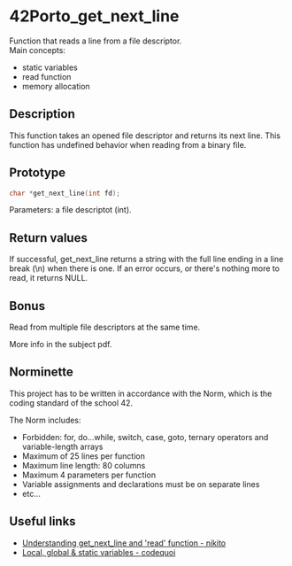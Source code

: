 
# 42Porto_get_next_line

Function that reads a line from a file descriptor.  
Main concepts: 
- static variables 
- read function
- memory allocation


## Description

This function takes an opened file descriptor and returns its next line. This function has undefined behavior when reading from a binary file.
## Prototype

```C
char *get_next_line(int fd);
```
Parameters: a file descriptot (int).

## Return values
If successful, get_next_line returns a string with the full line ending in a line break (\n) when there is one. If an error occurs, or there's nothing more to read, it returns NULL.
## Bonus
Read from multiple file descriptors at the same time.

More info in the subject pdf.

## Norminette
This project has to be written in accordance with the Norm, which is the coding standard of the school 42.

The Norm includes:
- Forbidden: for, do...while, switch, case, goto, ternary operators and variable-length arrays 
- Maximum of 25 lines per function
- Maximum line length: 80 columns
- Maximum 4 parameters per function 
- Variable assignments and declarations must be on separate lines
- etc...

  
## Useful links

 - [Understanding get_next_line and 'read' function - nikito](https://www.youtube.com/watch?v=-Mt2FdJjVno)  
 - [Local, global & static variables - codequoi](https://www.codequoi.com/en/local-global-static-variables-in-c/)


